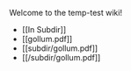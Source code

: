 Welcome to the temp-test wiki!

* [[In Subdir]]
* [[gollum.pdf]]
* [[subdir/gollum.pdf]]
* [[/subdir/gollum.pdf]]

